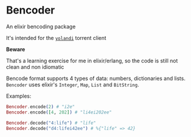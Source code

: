 Bencoder
========

An elixir bencoding package

It's intended for the [`yolandi`](https://github.com/alehander42/yolandi) torrent client

 **Beware**

 That's a learning exercise for me in elixir/erlang, so the code is still not clean and non idiomatic

 Bencode format supports 4 types of data: numbers, dictionaries and lists.
 `Bencoder` uses elixir's `Integer`, `Map`, `List` and `BitString`.

 Examples:

 ```elixir
 Bencoder.encode(2) # "i2e"
 Bencoder.encode([4, 202]) # "li4ei202ee"
 ```

 ```elixir
 Bencoder.decode("4:life") # "life"
 Bencoder.decode("d4:lifei42ee") # %{"life" => 42}
```


